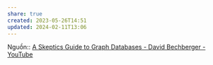 ```yaml
---
share: true
created: 2023-05-26T14:51
updated: 2024-02-11T13:06
---
```


Nguồn:: [A Skeptics Guide to Graph Databases - David Bechberger - YouTube](https://youtu.be/yOYodfN84N4?t=2095)
